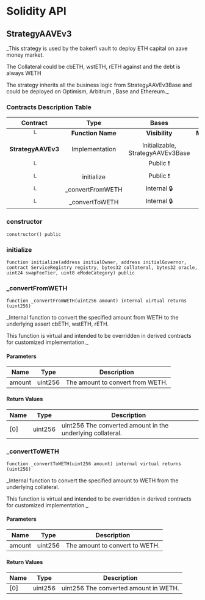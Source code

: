 # Solidity API

## StrategyAAVEv3

_This strategy is used by the bakerfi vault to deploy ETH capital
on aave money market.

The Collateral could be cbETH, wstETH, rETH against and the debt is always WETH

The strategy inherits all the business logic from StrategyAAVEv3Base and could be deployed
on Optimism, Arbitrum , Base and Ethereum._


### Contracts Description Table


|  Contract  |         Type        |       Bases      |                  |                 |
|:----------:|:-------------------:|:----------------:|:----------------:|:---------------:|
|     └      |  **Function Name**  |  **Visibility**  |  **Mutability**  |  **Modifiers**  |
||||||
| **StrategyAAVEv3** | Implementation | Initializable, StrategyAAVEv3Base |||
| └ | <Constructor> | Public ❗️ | 🛑  |NO❗️ |
| └ | initialize | Public ❗️ | 🛑  | initializer |
| └ | _convertFromWETH | Internal 🔒 | 🛑  | |
| └ | _convertToWETH | Internal 🔒 | 🛑  | |

### constructor

```solidity
constructor() public
```

### initialize

```solidity
function initialize(address initialOwner, address initialGovernor, contract ServiceRegistry registry, bytes32 collateral, bytes32 oracle, uint24 swapFeeTier, uint8 eModeCategory) public
```

### _convertFromWETH

```solidity
function _convertFromWETH(uint256 amount) internal virtual returns (uint256)
```

_Internal function to convert the specified amount from WETH to the underlying assert cbETH, wstETH, rETH.

This function is virtual and intended to be overridden in derived contracts for customized implementation._

#### Parameters

| Name | Type | Description |
| ---- | ---- | ----------- |
| amount | uint256 | The amount to convert from WETH. |

#### Return Values

| Name | Type | Description |
| ---- | ---- | ----------- |
| [0] | uint256 | uint256 The converted amount in the underlying collateral. |

### _convertToWETH

```solidity
function _convertToWETH(uint256 amount) internal virtual returns (uint256)
```

_Internal function to convert the specified amount to WETH from the underlying collateral.

This function is virtual and intended to be overridden in derived contracts for customized implementation._

#### Parameters

| Name | Type | Description |
| ---- | ---- | ----------- |
| amount | uint256 | The amount to convert to WETH. |

#### Return Values

| Name | Type | Description |
| ---- | ---- | ----------- |
| [0] | uint256 | uint256 The converted amount in WETH. |

